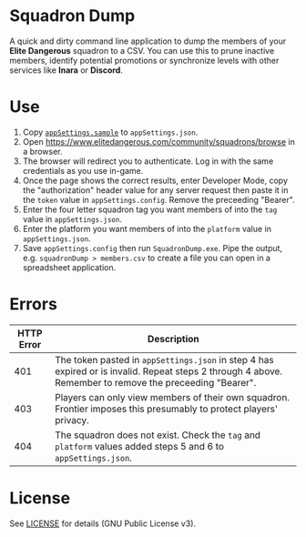 # Squadron Dump

A quick and dirty command line application to dump the members of your **Elite Dangerous** squadron to a CSV. You can use this to prune inactive members,
identify potential promotions or synchronize levels with other services like **Inara** or **Discord**.

# Use

1. Copy [`appSettings.sample`](SquadronDump/appSettings.sample) to `appSettings.json`.
2. Open https://www.elitedangerous.com/community/squadrons/browse in a browser.
3. The browser will redirect you to authenticate. Log in with the same credentials as you use in-game.
4. Once the page shows the correct results, enter Developer Mode, copy the "authorization" header value for any server request then paste it in the `token` value in `appSettings.config`. Remove the preceeding "Bearer".
5. Enter the four letter squadron tag you want members of into the `tag` value in `appSettings.json`.
6. Enter the platform you want members of into the `platform` value in `appSettings.json`.
7. Save `appSettings.config` then run `SquadronDump.exe`. Pipe the output, e.g. `squadronDump > members.csv` to create a file you can open in a spreadsheet application.

# Errors

| HTTP Error | Description |
| --- | --- |
| 401 | The token pasted in `appSettings.json` in step 4 has expired or is invalid. Repeat steps 2 through 4 above. Remember to remove the preceeding "Bearer". |
| 403 | Players can only view members of their own squadron. Frontier imposes this presumably to protect players' privacy. |
| 404 | The squadron does not exist. Check the `tag` and `platform` values added steps 5 and 6 to `appSettings.json`. |


# License

See [LICENSE](LICENSE) for details (GNU Public License v3).
